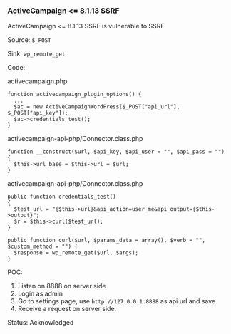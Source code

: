 ### ActiveCampaign <= 8.1.13 SSRF

ActiveCampaign <= 8.1.13 SSRF is vulnerable to SSRF

Source: `$_POST`

Sink: `wp_remote_get`

Code: 

activecampaign.php

```
function activecampaign_plugin_options() {
  ...
  $ac = new ActiveCampaignWordPress($_POST["api_url"], $_POST["api_key"]);
  $ac->credentials_test();
}
```

activecampaign-api-php/Connector.class.php

```
function __construct($url, $api_key, $api_user = "", $api_pass = "")
{
  $this->url_base = $this->url = $url;
}
```

activecampaign-api-php/Connector.class.php

```
public function credentials_test()
{
  $test_url = "{$this->url}&api_action=user_me&api_output={$this->output}";
  $r = $this->curl($test_url);
}

public function curl($url, $params_data = array(), $verb = "", $custom_method = "") {
  $response = wp_remote_get($url, $args);
}
```

POC:

1. Listen on 8888 on server side
2. Login as admin
3. Go to settings page, use `http://127.0.0.1:8888` as api url and save
4. Receive a request on server side. 

Status: Acknowledged